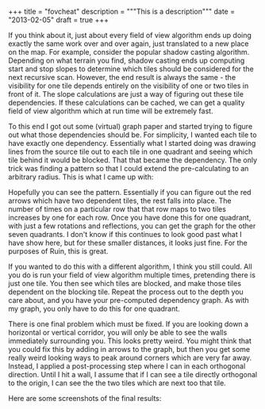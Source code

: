 +++
title = "fovcheat"
description = """This is a description"""
date = "2013-02-05"
draft = true
+++

If you think about it, just about every field of view algorithm ends up doing
exactly the same work over and over again, just translated to a new place on
the map. For example, consider the popular shadow casting algorithm. Depending
on what terrain you find, shadow casting ends up computing start and stop
slopes to determine which tiles should be considered for the next recursive
scan. However, the end result is always the same -  the visibility for one tile
depends entirely on the visibility of one or two tiles in front of it. The
slope calculations are just a way of figuring out these tile dependencies. If
these calculations can be cached, we can get a quality field of view algorithm
which at run time will be extremely fast.

To this end I got out some (virtual) graph paper and started trying to figure
out what those dependencies should be. For simplicity, I wanted each tile to
have exactly one dependency. Essentially what I started doing was drawing lines
from the source tile out to each tile in one quadrant and seeing which tile
behind it would be blocked. That that became the dependency. The only trick was
finding a pattern so that I could extend the pre-calculating to an arbitrary
radius. This is what I came up with:

Hopefully you can see the pattern. Essentially if you can figure out the red
arrows which have two dependent tiles, the rest falls into place. The number of
times on a particular row that that row maps to two tiles increases by one for
each row. Once you have done this for one quadrant, with just a few rotations
and reflections, you can get the graph for the other seven quadrants. I don't
know if this continues to look good past what I have show here, but for these
smaller distances, it looks just fine. For the purposes of Ruin, this is great.

If you wanted to do this with a different algorithm, I think you still could.
All you do is run your field of view algorithm multiple times, pretending there
is just one tile. You then see which tiles are blocked, and make those tiles
dependent on the blocking tile. Repeat the process out to the depth you care
about, and you have your pre-computed dependency graph. As with my graph, you
only have to do this for one quadrant.

There is one final problem which must be fixed. If you are looking down a
horizontal or vertical corridor, you will only be able to see the walls
immediately surrounding you. This looks pretty weird. You might think that you
could fix this by adding in arrows to the graph, but then you get some really
weird looking ways to peak around corners which are very far away. Instead, I
applied a post-processing step where I can in each orthogonal direction. Until
I hit a wall, I assume that if I can see a tile directly orthogonal to the
origin, I can see the the two tiles which are next too that tile.

Here are some screenshots of the final results:


